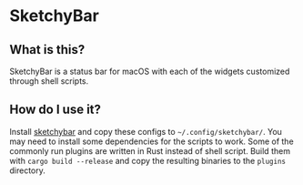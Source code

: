 # SketchyBar

## What is this?

SketchyBar is a status bar for macOS with each of the widgets customized through
shell scripts.

## How do I use it?

Install [sketchybar](https://github.com/FelixKratz/SketchyBar) and copy these
configs to `~/.config/sketchybar/`. You may need to install some dependencies
for the scripts to work. Some of the commonly run plugins are written in Rust
instead of shell script. Build them with `cargo build --release` and copy the
resulting binaries to the `plugins` directory.
